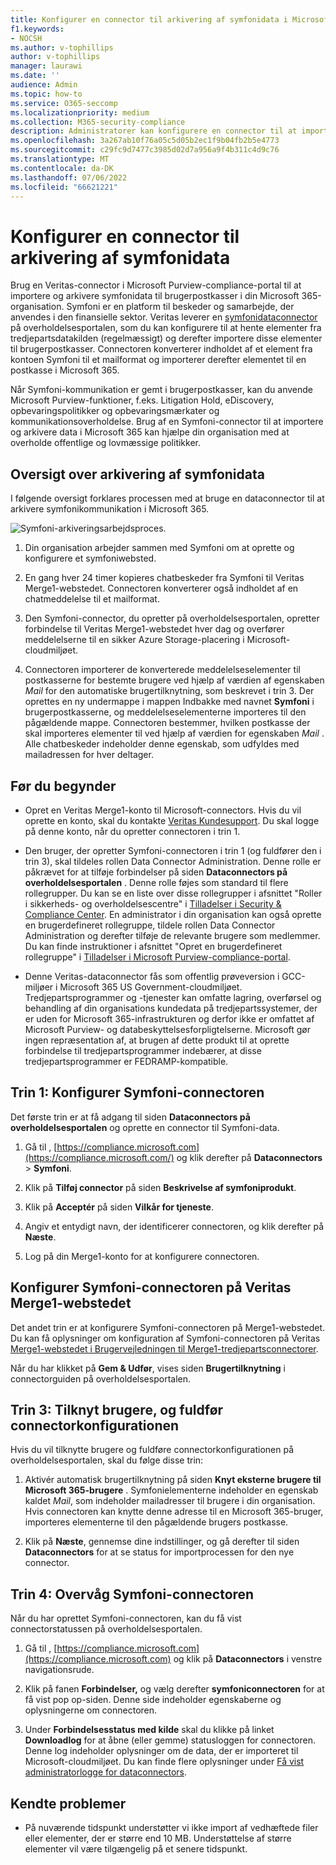 ```yaml
---
title: Konfigurer en connector til arkivering af symfonidata i Microsoft 365
f1.keywords:
- NOCSH
ms.author: v-tophillips
author: v-tophillips
manager: laurawi
ms.date: ''
audience: Admin
ms.topic: how-to
ms.service: O365-seccomp
ms.localizationpriority: medium
ms.collection: M365-security-compliance
description: Administratorer kan konfigurere en connector til at importere og arkivere data fra Veritas Symfoni til Microsoft 365. Med denne connector kan du arkivere data fra tredjepartsdatakilder i Microsoft 365. Når du har arkiveret disse data, kan du bruge funktioner til overholdelse af angivne standarder, f.eks. juridisk bevarelse, indholdssøgning og opbevaringspolitikker til at administrere tredjepartsdata.
ms.openlocfilehash: 3a267ab10f76a05c5d05b2ec1f9b04fb2b5e4773
ms.sourcegitcommit: c29fc9d7477c3985d02d7a956a9f4b311c4d9c76
ms.translationtype: MT
ms.contentlocale: da-DK
ms.lasthandoff: 07/06/2022
ms.locfileid: "66621221"
---
```

# <a name="set-up-a-connector-to-archive-symphony-data"></a>Konfigurer en connector til arkivering af symfonidata

Brug en Veritas-connector i Microsoft Purview-compliance-portal til at importere og arkivere symfonidata til brugerpostkasser i din Microsoft 365-organisation. Symfoni er en platform til beskeder og samarbejde, der anvendes i den finansielle sektor. Veritas leverer en [symfonidataconnector](https://globanet.com/symphony) på overholdelsesportalen, som du kan konfigurere til at hente elementer fra tredjepartsdatakilden (regelmæssigt) og derefter importere disse elementer til brugerpostkasser. Connectoren konverterer indholdet af et element fra kontoen Symfoni til et mailformat og importerer derefter elementet til en postkasse i Microsoft 365.

Når Symfoni-kommunikation er gemt i brugerpostkasser, kan du anvende Microsoft Purview-funktioner, f.eks. Litigation Hold, eDiscovery, opbevaringspolitikker og opbevaringsmærkater og kommunikationsoverholdelse. Brug af en Symfoni-connector til at importere og arkivere data i Microsoft 365 kan hjælpe din organisation med at overholde offentlige og lovmæssige politikker.

## <a name="overview-of-archiving-symphony-data"></a>Oversigt over arkivering af symfonidata

I følgende oversigt forklares processen med at bruge en dataconnector til at arkivere symfonikommunikation i Microsoft 365.

![Symfoni-arkiveringsarbejdsproces.](../media/SymphonyConnectorWorkflow.png)

1. Din organisation arbejder sammen med Symfoni om at oprette og konfigurere et symfoniwebsted.

2. En gang hver 24 timer kopieres chatbeskeder fra Symfoni til Veritas Merge1-webstedet. Connectoren konverterer også indholdet af en chatmeddelelse til et mailformat.

3. Den Symfoni-connector, du opretter på overholdelsesportalen, opretter forbindelse til Veritas Merge1-webstedet hver dag og overfører meddelelserne til en sikker Azure Storage-placering i Microsoft-cloudmiljøet.

4. Connectoren importerer de konverterede meddelelseselementer til postkasserne for bestemte brugere ved hjælp af værdien af egenskaben *Mail* for den automatiske brugertilknytning, som beskrevet i trin 3. Der oprettes en ny undermappe i mappen Indbakke med navnet **Symfoni** i brugerpostkasserne, og meddelelseselementerne importeres til den pågældende mappe. Connectoren bestemmer, hvilken postkasse der skal importeres elementer til ved hjælp af værdien for egenskaben *Mail* . Alle chatbeskeder indeholder denne egenskab, som udfyldes med mailadressen for hver deltager.

## <a name="before-you-begin"></a>Før du begynder

- Opret en Veritas Merge1-konto til Microsoft-connectors. Hvis du vil oprette en konto, skal du kontakte [Veritas Kundesupport](https://globanet.com/ms-connectors-contact). Du skal logge på denne konto, når du opretter connectoren i trin 1.

- Den bruger, der opretter Symfoni-connectoren i trin 1 (og fuldfører den i trin 3), skal tildeles rollen Data Connector Administration. Denne rolle er påkrævet for at tilføje forbindelser på siden **Dataconnectors på overholdelsesportalen** . Denne rolle føjes som standard til flere rollegrupper. Du kan se en liste over disse rollegrupper i afsnittet "Roller i sikkerheds- og overholdelsescentre" i [Tilladelser i Security & Compliance Center](../security/office-365-security/permissions-in-the-security-and-compliance-center.md#roles-in-the-security--compliance-center). En administrator i din organisation kan også oprette en brugerdefineret rollegruppe, tildele rollen Data Connector Administration og derefter tilføje de relevante brugere som medlemmer. Du kan finde instruktioner i afsnittet "Opret en brugerdefineret rollegruppe" i [Tilladelser i Microsoft Purview-compliance-portal](microsoft-365-compliance-center-permissions.md#create-a-custom-role-group).

- Denne Veritas-dataconnector fås som offentlig prøveversion i GCC-miljøer i Microsoft 365 US Government-cloudmiljøet. Tredjepartsprogrammer og -tjenester kan omfatte lagring, overførsel og behandling af din organisations kundedata på tredjepartssystemer, der er uden for Microsoft 365-infrastrukturen og derfor ikke er omfattet af Microsoft Purview- og databeskyttelsesforpligtelserne. Microsoft gør ingen repræsentation af, at brugen af dette produkt til at oprette forbindelse til tredjepartsprogrammer indebærer, at disse tredjepartsprogrammer er FEDRAMP-kompatible.

## <a name="step-1-set-up-the-symphony-connector"></a>Trin 1: Konfigurer Symfoni-connectoren

Det første trin er at få adgang til siden **Dataconnectors på overholdelsesportalen** og oprette en connector til Symfoni-data.

1. Gå til , [https://compliance.microsoft.com](https://compliance.microsoft.com/) og klik derefter på **Dataconnectors** > **Symfoni**.

2. Klik på **Tilføj connector** på siden **Beskrivelse af symfoniprodukt**.

3. Klik på **Acceptér** på siden **Vilkår for tjeneste**.

4. Angiv et entydigt navn, der identificerer connectoren, og klik derefter på **Næste**.

5. Log på din Merge1-konto for at konfigurere connectoren.

## <a name="configure-the-symphony-connector-on-the-veritas-merge1-site"></a>Konfigurer Symfoni-connectoren på Veritas Merge1-webstedet

Det andet trin er at konfigurere Symfoni-connectoren på Merge1-webstedet. Du kan få oplysninger om konfiguration af Symfoni-connectoren på Veritas [Merge1-webstedet i Brugervejledningen til Merge1-tredjepartsconnectorer](https://docs.ms.merge1.globanetportal.com/Merge1%20Third-Party%20Connectors%20Symphony%20User%20Guide%20.pdf).

Når du har klikket på **Gem & Udfør**, vises siden **Brugertilknytning** i connectorguiden på overholdelsesportalen.

## <a name="step-3-map-users-and-complete-the-connector-setup"></a>Trin 3: Tilknyt brugere, og fuldfør connectorkonfigurationen

Hvis du vil tilknytte brugere og fuldføre connectorkonfigurationen på overholdelsesportalen, skal du følge disse trin:

1. Aktivér automatisk brugertilknytning på siden **Knyt eksterne brugere til Microsoft 365-brugere** . Symfonielementerne indeholder en egenskab kaldet *Mail*, som indeholder mailadresser til brugere i din organisation. Hvis connectoren kan knytte denne adresse til en Microsoft 365-bruger, importeres elementerne til den pågældende brugers postkasse.

2. Klik på **Næste**, gennemse dine indstillinger, og gå derefter til siden **Dataconnectors** for at se status for importprocessen for den nye connector.

## <a name="step-4-monitor-the-symphony-connector"></a>Trin 4: Overvåg Symfoni-connectoren

Når du har oprettet Symfoni-connectoren, kan du få vist connectorstatussen på overholdelsesportalen.

1. Gå til , [https://compliance.microsoft.com](https://compliance.microsoft.com) og klik på **Dataconnectors** i venstre navigationsrude.

2. Klik på fanen **Forbindelser,** og vælg derefter **symfoniconnectoren** for at få vist pop op-siden. Denne side indeholder egenskaberne og oplysningerne om connectoren.

3. Under **Forbindelsesstatus med kilde** skal du klikke på linket **Downloadlog** for at åbne (eller gemme) statusloggen for connectoren. Denne log indeholder oplysninger om de data, der er importeret til Microsoft-cloudmiljøet. Du kan finde flere oplysninger under [Få vist administratorlogge for dataconnectors](data-connector-admin-logs.md).

## <a name="known-issues"></a>Kendte problemer

- På nuværende tidspunkt understøtter vi ikke import af vedhæftede filer eller elementer, der er større end 10 MB. Understøttelse af større elementer vil være tilgængelig på et senere tidspunkt.